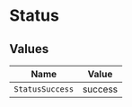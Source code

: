 # Status


## Values

| Name            | Value           |
| --------------- | --------------- |
| `StatusSuccess` | success         |